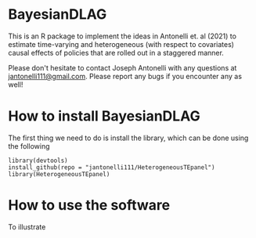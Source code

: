 # BayesianDLAG

This is an R package to implement the ideas in Antonelli et. al (2021) to estimate time-varying and heterogeneous (with respect to covariates) causal effects of policies that are rolled out in a staggered manner. 

Please don't hesitate to contact Joseph Antonelli with any questions at jantonelli111@gmail.com. Please report any bugs if you encounter any as well!

# How to install BayesianDLAG

The first thing we need to do is install the library, which can be done using the following

```
library(devtools)
install_github(repo = "jantonelli111/HeterogeneousTEpanel")
library(HeterogeneousTEpanel)
```

# How to use the software

To illustrate 